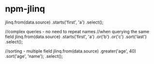 # npm-jlinq

jlinq.from(data.source)
  .starts('first', 'a')
  .select();
 
//complex queries - no need to repeat names
//when querying the same field
jlinq.from(data.source)
    .starts('first', 'a')
    .or('b')
    .or('c')
    .sort('last')
    .select();
 
//sorting - multiple field
jlinq.from(data.source)
  .greater('age', 40)
  .sort('age', 'name');
  .select();
